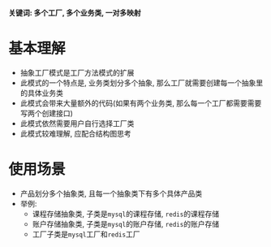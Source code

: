 **关键词: 多个工厂, 多个业务类, 一对多映射**

# 基本理解
* 抽象工厂模式是工厂方法模式的扩展
* 此模式的一个特点是, 业务类划分多个抽象, 那么工厂就需要创建每一个抽象里的具体业务类
* 此模式会带来大量额外的代码(如果有两个业务类, 那么每一个工厂都需要需要写两个创建接口)
* 此模式依然需要用户自行选择工厂类
* 此模式较难理解, 应配合结构图思考

# 使用场景
* 产品划分多个抽象类, 且每一个抽象类下有多个具体产品类
* 举例:
    * 课程存储抽象类, 子类是`mysql`的课程存储, `redis`的课程存储
    * 账户存储抽象类, 子类是`mysql`的账户存储, `redis`的账户存储
    * 工厂子类是`mysql`工厂和`redis`工厂